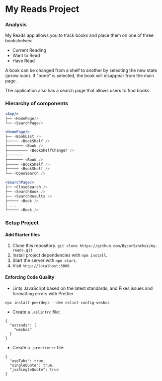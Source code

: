 # My Reads Project

### Analysis

My Reads app allows you to track books and place them on one of three bookshelves:

- Current Reading
- Want to Read
- Have Read

A book can be changed from a shelf to another by selecting the new state (arrow icon). If "none" is selected, the book will disappear from the main page.

The application also has a search page that allows users to find books. 

### Hierarchy of components

```jsx
<App/>
├── <HomePage/>
└── <SearchPage/>

<HomePage/>
├── <BookList />
├───── <BookShelf />
├─────── <Book />
├───────── <BookShelfChanger />
├─────── ...
├─────── <Book />
├───── <BookShelf />
├───── <BookShelf />
└── <OpenSearch />

<SearchPage/>
├── <CloseSearch />
├── <SearchBook />
├── <SearchResults />
├───── <Book />
│ ...
└───── <Book />
```

### Setup Project

#### Add Starter files

1. Clone this repository. `git clone https://github.com/BycorSanchez/my-reads.git`
2. Install project dependencies with `npm install`.
3. Start the server with `npm start`.
4. Visit `http://localhost:3000`.

#### Enforcing Code Quality

- Lints JavaScript based on the latest standards, and Fixes issues and formatting errors with Prettier

```
npx install-peerdeps --dev eslint-config-wesbos
```

- Create a `.eslintrc` file:

```
{
  "extends": [
    "wesbos"
  ]
}
```

- Create a `.prettierrc` file:

```
{
  "useTabs": true,
  "singleQuote": true,
  "jsxSingleQuote": true
}
```


